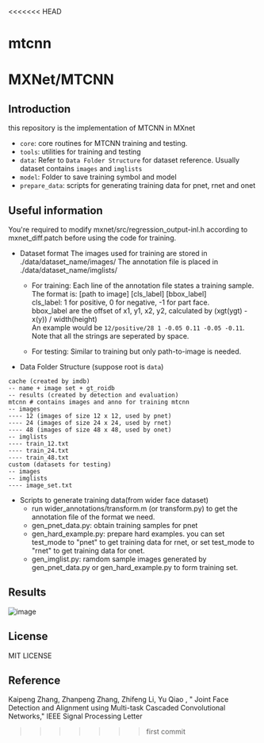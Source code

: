 <<<<<<< HEAD
# mtcnn
MXNet/MTCNN
=======
## Introduction
this repository is the implementation of MTCNN in MXnet
* `core`: core routines for MTCNN training and testing.
* `tools`: utilities for training and testing
* `data`: Refer to `Data Folder Structure` for dataset reference. Usually dataset contains `images` and `imglists` 
* `model`: Folder to save training symbol and model
* `prepare_data`: scripts for generating training data for pnet, rnet and onet 

## Useful information
You're required to modify mxnet/src/regression_output-inl.h according to mxnet_diff.patch before using the code for training.

* Dataset format
The images used for training are stored in ./data/dataset_name/images/ 
The annotation file is placed in ./data/dataset_name/imglists/

    * For training:
    Each line of the annotation file states a training sample.  
    The format is:
    [path to image] [cls_label] [bbox_label]  
    cls_label: 1 for positive, 0 for negative, -1 for part face.  
    bbox_label are the offset of x1, y1, x2, y2, calculated by (xgt(ygt) - x(y)) / width(height)  
    An example would be `12/positive/28 1 -0.05 0.11 -0.05 -0.11`.  
    Note that all the strings are seperated by space.

    * For testing:
    Similar to training but only path-to-image is needed. 

* Data Folder Structure (suppose root is `data`)
```
cache (created by imdb)
-- name + image set + gt_roidb
-- results (created by detection and evaluation)
mtcnn # contains images and anno for training mtcnn
-- images
---- 12 (images of size 12 x 12, used by pnet)
---- 24 (images of size 24 x 24, used by rnet)
---- 48 (images of size 48 x 48, used by onet)
-- imglists 
---- train_12.txt
---- train_24.txt
---- train_48.txt
custom (datasets for testing) 
-- images
-- imglists
---- image_set.txt
```

* Scripts to generate training data(from wider face dataset)
    * run wider_annotations/transform.m (or transform.py) to get the annotation file of the format we need.
    * gen_pnet_data.py: obtain training samples for pnet
    * gen_hard_example.py: prepare hard examples. 
	you can set test_mode to "pnet" to get training data for rnet,
	or set test_mode to "rnet" to get training data for onet.
    * gen_imglist.py: ramdom sample images generated by gen_pnet_data.py or gen_hard_example.py to form training set.

## Results
 
![image](https://github.com/Seanlinx/mtcnn/blob/master/fddb_result.png)
    
## License
MIT LICENSE

## Reference
Kaipeng Zhang, Zhanpeng Zhang, Zhifeng Li, Yu Qiao , " Joint Face Detection and Alignment using Multi-task Cascaded Convolutional Networks," IEEE Signal Processing Letter







 
>>>>>>> first commit
